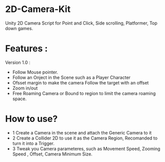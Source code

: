 # 2D-Camera-Kit
Unity 2D Camera Script for Point and Click, Side scrolling, Platformer, Top down games.


# Features :

Version 1.0 :

- Follow Mouse pointer.
- Follow an Onject in the Scene such as a Player Character
- Ofsset margin to make the camera Follow the target with an offset
- Zoom in/out
- Free Roaming Camera or Bound to region to limit the camera roaming space.

# How to use?

- 1 Create a Camera in the scene and attach the Generic Camera to it
- 2 Create a Collider 2D to use it as the Camera Region, Recomanded to turn it into a Trigger. 
- 3 Tweak you Camera parameteres, such as Movement Speed, Zooming Speed , Offset, Camera Minimum Size.

